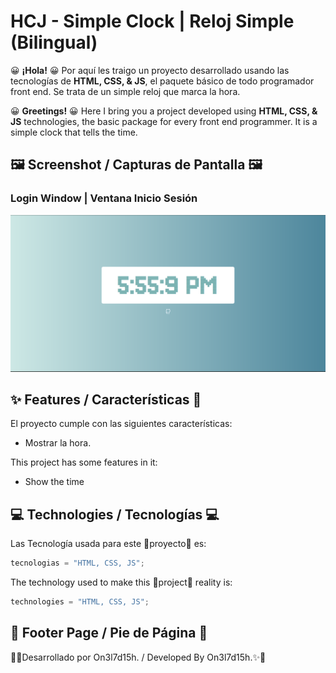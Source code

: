 # HCJ - Simple Clock | Reloj Simple (Bilingual)


😀 **¡Hola!** 😀
Por aquí les traigo un proyecto desarrollado usando las tecnologías de **HTML, CSS, & JS**, el paquete básico de todo programador front end. Se trata de un simple reloj que marca la hora.


😀 **Greetings!** 😀
Here I bring you a project developed using **HTML, CSS, & JS** technologies, the basic package for every front end programmer. It is a simple clock that tells the time.

## 🖼 Screenshot / Capturas de Pantalla 🖼

### Login Window | Ventana Inicio Sesión
![](/assets/Presentation.png)


## ✨ Features / Características 🌟

El proyecto cumple con las siguientes características:

- Mostrar la hora.

This project has some features in it:

- Show the time


## 💻 Technologies / Tecnologías 💻
Las Tecnología usada para este 👷proyecto👷 es:

``` Python
tecnologias = "HTML, CSS, JS";
```

The technology used to make this 👷project👷 reality is:

``` Python
technologies = "HTML, CSS, JS";
```

## 👣 Footer Page / Pie de Página 👣

🌟✨Desarrollado por On3l7d15h. / Developed By On3l7d15h.✨🌟